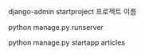 django-admin startproject 프로젝트 이름

python manage.py runserver

python manage.py startapp articles



